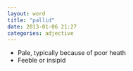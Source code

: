 ```yaml
---
layout: word
title: "pallid"
date: 2013-01-06 21:27
categories: adjective
---
```


* Pale, typically because of poor heath
* Feeble or insipid
